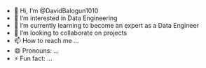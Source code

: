 - 👋 Hi, I’m @DavidBalogun1010
- 👀 I’m interested in Data Engineering
- 🌱 I’m currently learning to become an expert as a Data Engineer
- 💞️ I’m looking to collaborate on projects
- 📫 How to reach me ...
- 😄 Pronouns: ...
- ⚡ Fun fact: ...

<!---
DavidBalogun1010/DavidBalogun1010 is a ✨ special ✨ repository because its `README.md` (this file) appears on your GitHub profile.
You can click the Preview link to take a look at your changes.
--->
